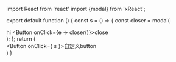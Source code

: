 import React from 'react'
import {modal} from 'xReact';

export default function () {
   const s = () => {
        const closer = modal(<div>
            hi
            <Button onClick={e => closer()}>close</Button>
        </div>);
    };
    return (
            <div>
                 <Button onClick={ s }>自定义button</Button>
            </div>
    )
}